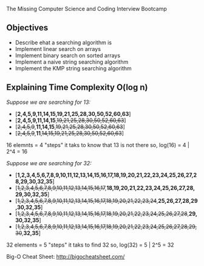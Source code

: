 The Missing Computer Science and Coding Interview Bootcamp

## Objectives

* Describe ehat a searching algorithm is
* Implement linear search on arrays
* Implement binary search on sorted arrays
* Implement a naive string searching algorithm
* Implement the KMP string searching algorithm


## Explaining Time Complexity O(log n)
 
*Suppose we are searching for 13:*

* [**2,4,5,9,11,14,15,19,21,25,28,30,50,52,60,63**]
* [**2,4,5,9,11,14,15**,~~19,21,25,28,30,50,52,60,63~~]
* [~~2,4,5,9~~,**11,14,15**,~~19,21,25,28,30,50,52,60,63~~]
* [~~2,4,5,9~~,**11**,~~14,15,19,21,25,28,30,50,52,60,63~~]

16 elemnts = 4 "steps" it taks to know that 13 is not there
so, log(16) = 4 | 2^4 = 16


*Suppose we are searching for 32:*

* [**1,2,3,4,5,6,7,8,9,10,11,12,13,14,15,16,17,18,19,20,21,22,23,24,25,26,27,28,29,30,32,35**]
* [~~1,2,3,4,5,6,7,8,9,10,11,12,13,14,15,16,17~~,**18,19,20,21,22,23,24,25,26,27,28,29,30,32,35**]
* [~~1,2,3,4,5,6,7,8,9,10,11,12,13,14,15,16,17,18,19,20,21,22,23,24~~,**25,26,27,28,29,30,32,35**]
* [~~1,2,3,4,5,6,7,8,9,10,11,12,13,14,15,16,17,18,19,20,21,22,23,24,25,26,27,28~~,**29,30,32,35**]
* [~~1,2,3,4,5,6,7,8,9,10,11,12,13,14,15,16,17,18,19,20,21,22,23,24,25,26,27,28,29,30~~,**32,35**]

32 elements = 5 "steps" it taks to find 32
so, log(32) = 5 | 2^5 = 32


Big-O Cheat Sheet: http://bigocheatsheet.com/